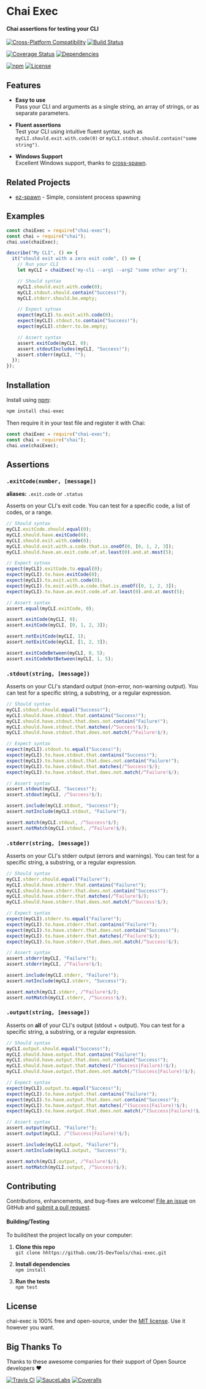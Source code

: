 Chai Exec
=======================

#### Chai assertions for testing your CLI

[![Cross-Platform Compatibility](https://jsdevtools.org/img/badges/os-badges.svg)](https://travis-ci.com/JS-DevTools/chai-exec)
[![Build Status](https://api.travis-ci.com/JS-DevTools/chai-exec.svg?branch=master)](https://travis-ci.com/JS-DevTools/chai-exec)

[![Coverage Status](https://coveralls.io/repos/github/JS-DevTools/chai-exec/badge.svg?branch=master)](https://coveralls.io/github/JS-DevTools/chai-exec?branch=master)
[![Dependencies](https://david-dm.org/JS-DevTools/chai-exec.svg)](https://david-dm.org/JS-DevTools/chai-exec)

[![npm](https://img.shields.io/npm/v/chai-exec.svg?maxAge=43200)](https://www.npmjs.com/package/chai-exec)
[![License](https://img.shields.io/npm/l/chai-exec.svg?maxAge=2592000)](LICENSE)


Features
--------------------------
- **Easy to use**<br>
  Pass your CLI and arguments as a single string, an array of strings, or as separate parameters.

- **Fluent assertions**<br>
  Test your CLI using intuitive fluent syntax, such as `myCLI.should.exit.with.code(0)` or `myCLI.stdout.should.contain("some string")`.

- **Windows Support**<br>
  Excellent Windows support, thanks to [cross-spawn](https://github.com/moxystudio/node-cross-spawn).


Related Projects
--------------------------
- [ez-spawn](https://github.com/JS-DevTools/ez-spawn) - Simple, consistent process spawning


Examples
--------------------------

```javascript
const chaiExec = require("chai-exec");
const chai = require("chai");
chai.use(chaiExec);

describe("My CLI", () => {
  it("should exit with a zero exit code", () => {
    // Run your CLI
    let myCLI = chaiExec('my-cli --arg1 --arg2 "some other arg"');

    // Should syntax
    myCLI.should.exit.with.code(0);
    myCLI.stdout.should.contain("Success!");
    myCLI.stderr.should.be.empty;

    // Expect sytnax
    expect(myCLI).to.exit.with.code(0);
    expect(myCLI).stdout.to.contain("Success!");
    expect(myCLI).stderr.to.be.empty;

    // Assert syntax
    assert.exitCode(myCLI, 0);
    assert.stdoutIncludes(myCLI, "Success!");
    assert.stderr(myCLI, "");
  });
});
```


Installation
--------------------------
Install using [npm](https://docs.npmjs.com/getting-started/what-is-npm):

```bash
npm install chai-exec
```

Then require it in your test file and register it with Chai:

```javascript
const chaiExec = require("chai-exec");
const chai = require("chai");
chai.use(chaiExec);
```


Assertions
--------------------------

### `.exitCode(number, [message])`

**aliases:** `.exit.code` or `.status`

Asserts on your CLI's exit code.  You can test for a specific code, a list of codes, or a range.

```javascript
// Should syntax
myCLI.exitCode.should.equal(0);
myCLI.should.have.exitCode(0);
myCLI.should.exit.with.code(0);
myCLI.should.exit.with.a.code.that.is.oneOf(0, [0, 1, 2, 3]);
myCLI.should.have.an.exit.code.of.at.least(0).and.at.most(5);

// Expect sytnax
expect(myCLI).exitCode.to.equal(0);
expect(myCLI).to.have.exitCode(0);
expect(myCLI).to.exit.with.code(0);
expect(myCLI).to.exit.with.a.code.that.is.oneOf([0, 1, 2, 3]);
expect(myCLI).to.have.an.exit.code.of.at.least(0).and.at.most(5);

// Assert syntax
assert.equal(myCLI.exitCode, 0);

assert.exitCode(myCLI, 0);
assert.exitCode(myCLI, [0, 1, 2, 3]);

assert.notExitCode(myCLI, 1);
assert.notExitCode(myCLI, [1, 2, 3]);

assert.exitCodeBetween(myCLI, 0, 5);
assert.exitCodeNotBetween(myCLI, 1, 5);
```

### `.stdout(string, [message])`

Asserts on your CLI's standard output (non-error, non-warning output).  You can test for a specific string, a substring, or a regular expression.

```javascript
// Should syntax
myCLI.stdout.should.equal("Success!");
myCLI.should.have.stdout.that.contains("Success!");
myCLI.should.have.stdout.that.does.not.contain("Failure!");
myCLI.should.have.stdout.that.matches(/^Success!$/);
myCLI.should.have.stdout.that.does.not.match(/^Failure!$/);

// Expect syntax
expect(myCLI).stdout.to.equal("Success!");
expect(myCLI).to.have.stdout.that.contains("Success!");
expect(myCLI).to.have.stdout.that.does.not.contain("Failure!");
expect(myCLI).to.have.stdout.that.matches(/^Success!$/);
expect(myCLI).to.have.stdout.that.does.not.match(/^Failure!$/);

// Assert syntax
assert.stdout(myCLI, "Success!");
assert.stdout(myCLI, /^Success!$/);

assert.include(myCLI.stdout, "Success!");
assert.notInclude(myCLI.stdout, "Failure!");

assert.match(myCLI.stdout, /^Success!$/);
assert.notMatch(myCLI.stdout, /^Failure!$/);
```

### `.stderr(string, [message])`

Asserts on your CLI's stderr output (errors and warnings).  You can test for a specific string, a substring, or a regular expression.

```javascript
// Should syntax
myCLI.stderr.should.equal("Failure!");
myCLI.should.have.stderr.that.contains("Failure!");
myCLI.should.have.stderr.that.does.not.contain("Success!");
myCLI.should.have.stderr.that.matches(/^Failure!$/);
myCLI.should.have.stderr.that.does.not.match(/^Success!$/);

// Expect syntax
expect(myCLI).stderr.to.equal("Failure!");
expect(myCLI).to.have.stderr.that.contains("Failure!");
expect(myCLI).to.have.stderr.that.does.not.contain("Success!");
expect(myCLI).to.have.stderr.that.matches(/^Failure!$/);
expect(myCLI).to.have.stderr.that.does.not.match(/^Success!$/);

// Assert syntax
assert.stderr(myCLI, "Failure!");
assert.stderr(myCLI, /^Failure!$/);

assert.include(myCLI.stderr, "Failure!");
assert.notInclude(myCLI.stderr, "Success!");

assert.match(myCLI.stderr, /^Failure!$/);
assert.notMatch(myCLI.stderr, /^Success!$/);
```

### `.output(string, [message])`

Asserts on **all** of your CLI's output (stdout + output).  You can test for a specific string, a substring, or a regular expression.

```javascript
// Should syntax
myCLI.output.should.equal("Success!");
myCLI.should.have.output.that.contains("Failure!");
myCLI.should.have.output.that.does.not.contain("Success!");
myCLI.should.have.output.that.matches(/^(Success|Failure)!$/);
myCLI.should.have.output.that.does.not.match(/^(Success|Failure)!$/);

// Expect syntax
expect(myCLI).output.to.equal("Success!");
expect(myCLI).to.have.output.that.contains("Failure!");
expect(myCLI).to.have.output.that.does.not.contain("Success!");
expect(myCLI).to.have.output.that.matches(/^(Success|Failure)!$/);
expect(myCLI).to.have.output.that.does.not.match(/^(Success|Failure)!$/);

// Assert syntax
assert.output(myCLI, "Failure!");
assert.output(myCLI, /^(Success|Failure)!$/);

assert.include(myCLI.output, "Failure!");
assert.notInclude(myCLI.output, "Success!");

assert.match(myCLI.output, /^Failure!$/);
assert.notMatch(myCLI.output, /^Success!$/);
```


Contributing
--------------------------
Contributions, enhancements, and bug-fixes are welcome! [File an issue](https://github.com/JS-DevTools/chai-exec/issues) on GitHub and [submit a pull request](https://github.com/JS-DevTools/chai-exec/pulls).

#### Building/Testing
To build/test the project locally on your computer:

1. __Clone this repo__<br>
`git clone hhttps://github.com/JS-DevTools/chai-exec.git`

2. __Install dependencies__<br>
`npm install`

3. __Run the tests__<br>
`npm test`


License
--------------------------
chai-exec is 100% free and open-source, under the [MIT license](LICENSE). Use it however you want.


Big Thanks To
--------------------------
Thanks to these awesome companies for their support of Open Source developers ❤

[![Travis CI](https://jsdevtools.org/img/badges/travis-ci.svg)](https://travis-ci.com)
[![SauceLabs](https://jsdevtools.org/img/badges/sauce-labs.svg)](https://saucelabs.com)
[![Coveralls](https://jsdevtools.org/img/badges/coveralls.svg)](https://coveralls.io)
